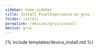 ```yaml
---
sidebar: home_sidebar
title: Install PixelExperience on grus
folder: install
permalink: /devices/grus/install
device: grus
---
```

{% include templates/device_install.md %}
